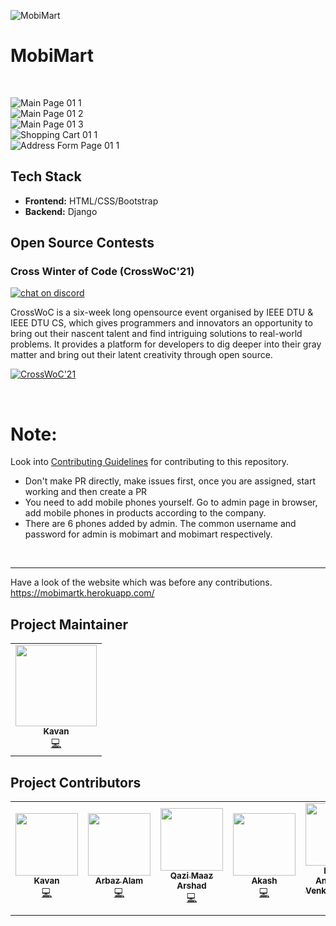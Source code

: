 ![MobiMart](https://socialify.git.ci/kavania2002/MobiMart/image?description=1&descriptionEditable=MobiMart%20is%20a%20mobile%20shopping%20website.%20Very%20useful%20for%20Django%20beginner.&font=Bitter&forks=1&issues=1&language=1&owner=1&pattern=Plus&pulls=1&stargazers=1&theme=Light)
<br>

# MobiMart
<br>

![Main Page 01 1](https://user-images.githubusercontent.com/78464111/107868984-5dfb1400-6eaf-11eb-81f6-f9111a4845db.png)
<br>
![Main Page 01 2](https://user-images.githubusercontent.com/78464111/107868987-618e9b00-6eaf-11eb-8d07-57c25b5db559.png)
<br>
![Main Page 01 3](https://user-images.githubusercontent.com/78464111/107868989-63f0f500-6eaf-11eb-9b7b-470281eaae3f.png)
<br>
![Shopping Cart 01 1](https://user-images.githubusercontent.com/78464111/107868991-65bab880-6eaf-11eb-86d1-390fa437d47d.png)
<br>
![Address Form Page 01 1](https://user-images.githubusercontent.com/78464111/107868993-66ebe580-6eaf-11eb-8ed5-b239904d89c6.png)
<br>

## Tech Stack
- **Frontend:** HTML/CSS/Bootstrap
- **Backend:** Django

## Open Source Contests

### Cross Winter of Code (CrossWoC'21)

[![chat on discord](https://img.shields.io/badge/chat-on%20discord-brightgreen)](https://discord.gg/eYdGEAXXQk)

CrossWoC is a six-week long opensource event organised by IEEE DTU & IEEE DTU CS, which gives programmers and innovators an opportunity to bring out their nascent talent and find intriguing solutions to real-world problems. It provides a platform for developers to dig deeper into their gray matter and bring out their latent creativity through open source.

<div>
  
[<img src="https://crosswoc.ieeedtu.in/images/imgcw.png" alt = "CrossWoC'21"/>](https://crosswoc.ieeedtu.in/)

</div>

<br>


# Note:
Look into [Contributing Guidelines](https://github.com/kavania2002/MobiMart/blob/main/.github/contributing.md) for contributing to this repository.
- Don't make PR directly, make issues first, once you are assigned, start working and then create a PR
- You need to add mobile phones yourself. Go to admin page in browser, add mobile phones in products according to the company.
- There are 6 phones added by admin. The common username and password for admin is mobimart and mobimart respectively. 
<br>
<hr>

Have a look of the website which was before any contributions.   
https://mobimartk.herokuapp.com/


## Project Maintainer 

<table>
  <tbody><tr>
    <td align="center"><a href="https://github.com/kavania2002"><img alt="" src="https://avatars.githubusercontent.com/u/72624080?s=400&u=f26f84c44c707216e4a77b21755fe2f93b9775ed&v=4" width="130px;"><br><sub><b>
 Kavan </b></sub></a><br><a href="" title="Code">💻 </a></td></a></td>
  </tr>
</tbody></table>


## Project Contributors

<table>
  <tbody><tr>
    <td align="center"><a href="https://github.com/kavania2002"><img alt="" src="https://avatars.githubusercontent.com/u/72624080?s=400&u=f26f84c44c707216e4a77b21755fe2f93b9775ed&v=4" width="100px;"><br><sub><b>
 Kavan </b></sub></a><br><a href="" title="Code">💻 </a></td></a></td>
 
 <td align="center"><a href="https://github.com/arbazalam01"><img alt="" src="https://avatars.githubusercontent.com/u/29120203?s=400&v=4" width="100px;"><br><sub><b>
 Arbaz Alam</b></sub></a><br><a href="" title="Code">💻 </a></td></a></td>
 
 <td align="center"><a href="https://github.com/QAZIMAAZARSHAD"><img alt="" src="https://avatars.githubusercontent.com/u/56196640?s=400&u=cb59679e628d09d8f216eb6d763369ffe7564e73&v=4" width="100px;"><br><sub><b>
 Qazi Maaz Arshad </b></sub></a><br><a href="" title="Code">💻 </a></td></a></td>
 
 <td align="center"><a href="https://github.com/Akash20x"><img alt="" src="https://avatars.githubusercontent.com/u/46225357?s=400&u=f45b1544ead37f447e95ddd09912b1aeb9bf936d&v=4" width="100px;"><br><sub><b>
 Akash</b></sub></a><br><a href="" title="Code">💻 </a></td></a></td>
 
 <td align="center"><a href="https://github.com/muthuannamalai12"><img alt="" src="https://avatars.githubusercontent.com/u/64524822?s=400&u=c1f8f317ca1eb1340f411b69b3b7c85446303ae5&v=4" width="100px;"><br><sub><b>
 Muthu Annamalai Venkatachalam </b></sub></a><br><a href="" title="Code">💻 </a></td></a></td>
 
 <td align="center"><a href="https://github.com/vishwast03"><img alt="" src="https://avatars.githubusercontent.com/u/78464111?s=400&u=0d28cab531714251f66619f07330d402ed86f49d&v=4" width="100px;"><br><sub><b>
 Vishwas Tyagi </b></sub></a><br><a href="" title="Code">💻 </a></td></a></td>
 
 <td align="center"><a href="https://github.com/kmryashasvi"><img alt="" src="https://avatars.githubusercontent.com/u/66861659?s=400&u=64fefa0d1dc0f089b0cdb61f10f3691ee24cd636&v=4" width="100px;"><br><sub><b>
 Yashasvi </b></sub></a><br><a href="" title="Code">💻 </a></td></a></td>
  </tr>
</tbody></table>


